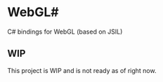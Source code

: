 # WebGL#
C# bindings for WebGL (based on JSIL)

## WIP

This project is WIP and is not ready as of right now.
